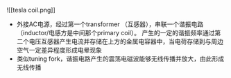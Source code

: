 ![[tesla coil.png]]

- 外接AC电源，经过第一个transformer （互感器），串联一个谐振电路 （inductor/电感方是中间那个primary coil）。 产生的一定的谐振频率通过第二个电压互感器产生电流并存储在上方的金属电容器中，当电荷存储到与周边空气一定差异程度形成电晕现象
- 类似tuning fork，谐振电路产生的震荡电磁波能够无线传播并放大，由此形成无线传播